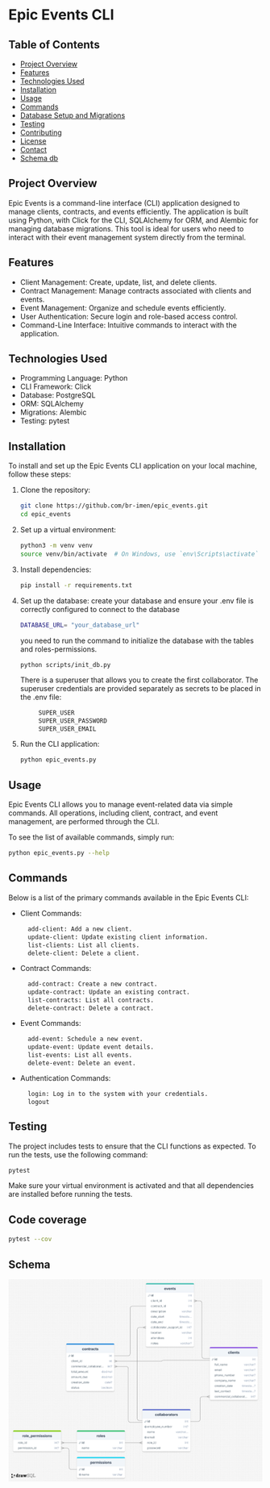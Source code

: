 # Epic Events CLI

## Table of Contents
- [Project Overview](#project-overview)
- [Features](#features)
- [Technologies Used](#technologies-used)
- [Installation](#installation)
- [Usage](#usage)
- [Commands](#commands)
- [Database Setup and Migrations](#database-setup-and-migrations)
- [Testing](#testing)
- [Contributing](#contributing)
- [License](#license)
- [Contact](#contact)
- [Schema db](#schema-db)

## Project Overview
Epic Events is a command-line interface (CLI) application designed to manage clients, contracts, and events efficiently. The application is built using Python, with Click for the CLI, SQLAlchemy for ORM, and Alembic for managing database migrations. This tool is ideal for users who need to interact with their event management system directly from the terminal.

## Features
- Client Management: Create, update, list, and delete clients.
- Contract Management: Manage contracts associated with clients and events.
- Event Management: Organize and schedule events efficiently.
- User Authentication: Secure login and role-based access control.
- Command-Line Interface: Intuitive commands to interact with the application.

## Technologies Used
- Programming Language: Python
- CLI Framework: Click
- Database: PostgreSQL
- ORM: SQLAlchemy
- Migrations: Alembic
- Testing: pytest

## Installation
To install and set up the Epic Events CLI application on your local machine, follow these steps:

1. Clone the repository:
    ```bash
    git clone https://github.com/br-imen/epic_events.git
    cd epic_events
    ```

2. Set up a virtual environment:

    ```bash
    python3 -m venv venv
    source venv/bin/activate  # On Windows, use `env\Scripts\activate`
    ```

3. Install dependencies:

    ```bash
    pip install -r requirements.txt
    ```

4. Set up the database:
    create your database and ensure your .env file is correctly configured to connect to the database
    ```bash
    DATABASE_URL= "your_database_url"
    ```

    you need to run the command to initialize the database with the tables and roles-permissions.
    ```bash
    python scripts/init_db.py
    ```
    There is a superuser that allows you to create the first collaborator. 
    The superuser credentials are provided separately as secrets to be placed in the .env file:

            SUPER_USER
            SUPER_USER_PASSWORD
            SUPER_USER_EMAIL

5. Run the CLI application:

    ```bash
    python epic_events.py
    ```

## Usage
Epic Events CLI allows you to manage event-related data via simple commands. All operations, including client, contract, and event management, are performed through the CLI.

To see the list of available commands, simply run:

```bash
python epic_events.py --help
```

## Commands
Below is a list of the primary commands available in the Epic Events CLI:

- Client Commands:

        add-client: Add a new client.
        update-client: Update existing client information.
        list-clients: List all clients.
        delete-client: Delete a client.

- Contract Commands:

        add-contract: Create a new contract.
        update-contract: Update an existing contract.
        list-contracts: List all contracts.
        delete-contract: Delete a contract.

- Event Commands:

        add-event: Schedule a new event.
        update-event: Update event details.
        list-events: List all events.
        delete-event: Delete an event.

- Authentication Commands:

        login: Log in to the system with your credentials.
        logout


## Testing
The project includes tests to ensure that the CLI functions as expected. To run the tests, use the following command:

```bash
pytest
```
Make sure your virtual environment is activated and that all dependencies are installed before running the tests. 

## Code coverage
```bash
pytest --cov
```

## Schema
![crm_db Schema-ERD](schema_db.png)
